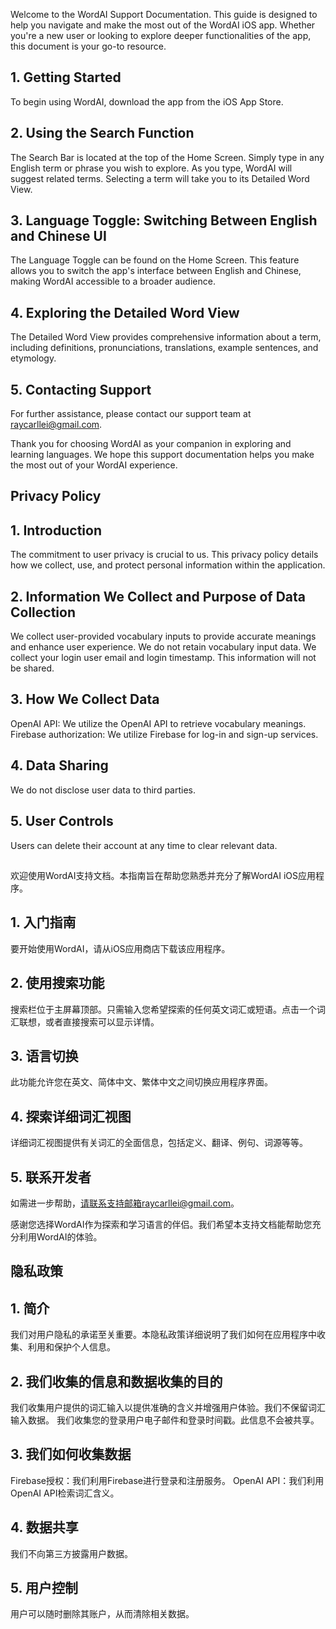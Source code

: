 Welcome to the WordAI Support Documentation. This guide is designed to help you navigate and make the most out of the WordAI iOS app. Whether you're a new user or looking to explore deeper functionalities of the app, this document is your go-to resource.


## 1. Getting Started

To begin using WordAI, download the app from the iOS App Store. 

## 2. Using the Search Function

The Search Bar is located at the top of the Home Screen. Simply type in any English term or phrase you wish to explore. As you type, WordAI will suggest related terms. Selecting a term will take you to its Detailed Word View.

## 3. Language Toggle: Switching Between English and Chinese UI

The Language Toggle can be found on the Home Screen. This feature allows you to switch the app's interface between English and Chinese, making WordAI accessible to a broader audience.

## 4. Exploring the Detailed Word View

The Detailed Word View provides comprehensive information about a term, including definitions, pronunciations, translations, example sentences, and etymology.


## 5. Contacting Support

For further assistance, please contact our support team at raycarllei@gmail.com. 

Thank you for choosing WordAI as your companion in exploring and learning languages. We hope this support documentation helps you make the most out of your WordAI experience.


## Privacy Policy
## 1. Introduction

The commitment to user privacy is crucial to us. This privacy policy details how we collect, use, and protect personal information within the application.

## 2. Information We Collect and Purpose of Data Collection

We collect user-provided vocabulary inputs to provide accurate meanings and enhance user experience. We do not retain vocabulary input data.
We collect your login user email and login timestamp. This information will not be shared.

## 3. How We Collect Data

OpenAI API: We utilize the OpenAI API to retrieve vocabulary meanings.
Firebase authorization: We utilize Firebase for log-in and sign-up services. 

## 4. Data Sharing

We do not disclose user data to third parties.

## 5. User Controls
Users can delete their account at any time to clear relevant data.



##

欢迎使用WordAI支持文档。本指南旨在帮助您熟悉并充分了解WordAI iOS应用程序。
## 1. 入门指南

要开始使用WordAI，请从iOS应用商店下载该应用程序。

## 2. 使用搜索功能

搜索栏位于主屏幕顶部。只需输入您希望探索的任何英文词汇或短语。点击一个词汇联想，或者直接搜索可以显示详情。

## 3. 语言切换

此功能允许您在英文、简体中文、繁体中文之间切换应用程序界面。

## 4. 探索详细词汇视图

详细词汇视图提供有关词汇的全面信息，包括定义、翻译、例句、词源等等。

## 5. 联系开发者

如需进一步帮助，请联系支持邮箱raycarllei@gmail.com。

感谢您选择WordAI作为探索和学习语言的伴侣。我们希望本支持文档能帮助您充分利用WordAI的体验。

## 隐私政策
## 1. 简介

我们对用户隐私的承诺至关重要。本隐私政策详细说明了我们如何在应用程序中收集、利用和保护个人信息。

## 2. 我们收集的信息和数据收集的目的

我们收集用户提供的词汇输入以提供准确的含义并增强用户体验。我们不保留词汇输入数据。
我们收集您的登录用户电子邮件和登录时间戳。此信息不会被共享。

## 3. 我们如何收集数据
Firebase授权：我们利用Firebase进行登录和注册服务。
OpenAI API：我们利用OpenAI API检索词汇含义。

## 4. 数据共享

我们不向第三方披露用户数据。

## 5. 用户控制
用户可以随时删除其账户，从而清除相关数据。
